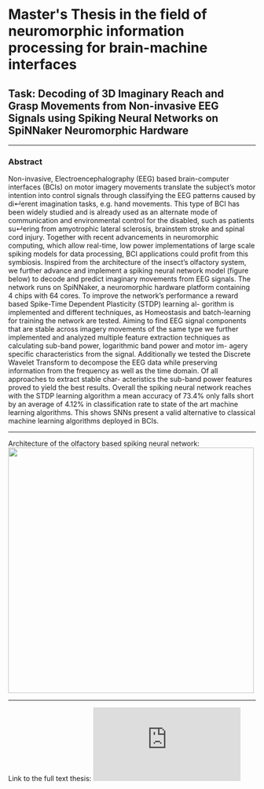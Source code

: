 Master's Thesis in the field of neuromorphic information processing for brain-machine interfaces
======================================

## Task: Decoding of 3D Imaginary Reach and Grasp Movements from Non-invasive EEG Signals using Spiking Neural Networks on SpiNNaker Neuromorphic Hardware

--------------------------
### Abstract

Non-invasive, Electroencephalography (EEG) based brain-computer interfaces (BCIs) on motor imagery movements translate the subject’s motor intention into control signals through classifying the EEG patterns caused by di↵erent imagination tasks, e.g. hand movements. This type of BCI has been widely studied and is already used as an alternate mode of communication and environmental control for the disabled, such as patients su↵ering from amyotrophic lateral sclerosis, brainstem stroke and spinal cord injury. Together with recent advancements in neuromorphic computing, which allow real-time, low power implementations of large scale spiking models for data processing, BCI applications could profit from this symbiosis.
Inspired from the architecture of the insect’s olfactory system, we further advance and implement a spiking neural network model (figure below) to decode and predict imaginary movements from EEG signals. The network runs on SpiNNaker, a neuromorphic hardware platform containing 4 chips with 64 cores. To improve the network’s performance a reward based Spike-Time Dependent Plasticity (STDP) learning al- gorithm is implemented and different techniques, as Homeostasis and batch-learning for training the network are tested.
Aiming to find EEG signal components that are stable across imagery movements of the same type we further implemented and analyzed multiple feature extraction techniques as calculating sub-band power, logarithmic band power and motor im- agery specific characteristics from the signal. Additionally we tested the Discrete Wavelet Transform to decompose the EEG data while preserving information from the frequency as well as the time domain. Of all approaches to extract stable char- acteristics the sub-band power features proved to yield the best results. Overall the spiking neural network reaches with the STDP learning algorithm a mean accuracy of 73.4% only falls short by an average of 4.12% in classification rate to state of the art machine learning algorithms. This shows SNNs present a valid alternative to classical machine learning algorithms deployed in BCIs.


--------------------------

Architecture of the olfactory based spiking neural network:
<img src="https://github.com/LeRyc/Master-Thesis-Brain-Machine-Interface/blob/master/readme_img/snn_architecture.png" width="500">



--------------------------

Link to the full text thesis:
![alt text](https://github.com/LeRyc/Master-Thesis-Brain-Machine-Interface/blob/master/Report_Final/Thesis.pdf)



